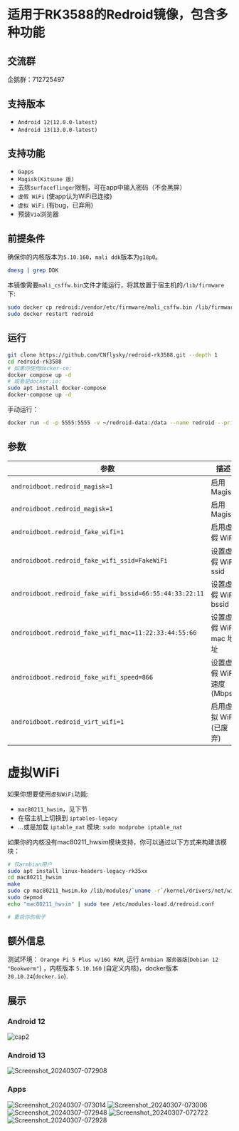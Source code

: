 # 适用于RK3588的Redroid镜像，包含多种功能
## 交流群
企鹅群：712725497

## 支持版本
- `Android 12(12.0.0-latest)`
- `Android 13(13.0.0-latest)`

## 支持功能
- `Gapps`  
- `Magisk(Kitsune 版)` 
- 去除`surfaceflinger`限制，可在app中输入密码（不会黑屏）  
- `虚假 WiFi` (使app认为WiFi已连接)
- `虚拟 WiFi` (有bug，已弃用)
- 预装`Via`浏览器

## 前提条件
确保你的内核版本为`5.10.160`，`mali ddk`版本为`g18p0`。
```bash
dmesg | grep DDK
```
本镜像需要`mali_csffw.bin`文件才能运行，将其放置于宿主机的`/lib/firmware`下:
```bash
sudo docker cp redroid:/vendor/etc/firmware/mali_csffw.bin /lib/firmware/
sudo docker restart redroid
```  

## 运行
```bash
git clone https://github.com/CNflysky/redroid-rk3588.git --depth 1
cd redroid-rk3588
# 如果你使用docker-ce:
docker compose up -d
# 或者是docker.io: 
sudo apt install docker-compose
docker-compose up -d
```
手动运行：
```bash
docker run -d -p 5555:5555 -v ~/redroid-data:/data --name redroid --privileged cnflysky/redroid-rk3588:12.0.0-latest androidboot.redroid_height=1920 androidboot.redroid_width=1080
```

## 参数
| 参数 | 描述 | 
| --- | --- |
| `androidboot.redroid_magisk=1` | 启用Magisk |
| `androidboot.redroid_magisk=1` | 启用 Magisk |
| `androidboot.redroid_fake_wifi=1` | 启用虚假 WiFi |
| `androidboot.redroid_fake_wifi_ssid=FakeWiFi` | 设置虚假 WiFi ssid |
| `androidboot.redroid_fake_wifi_bssid=66:55:44:33:22:11` | 设置虚假 WiFi bssid |
| `androidboot.redroid_fake_wifi_mac=11:22:33:44:55:66` | 设置虚假 WiFi mac 地址|
| `androidboot.redroid_fake_wifi_speed=866` | 设置虚假 WiFi 速度(Mbps) |
| `androidboot.redroid_virt_wifi=1` | 启用虚拟 WiFi (已废弃) |

# 虚拟WiFi
如果你想要使用`虚拟WiFi`功能:
- `mac80211_hwsim`，见下节
- 在宿主机上切换到 `iptables-legacy`
- ...或是加载 `iptable_nat` 模块: `sudo modprobe iptable_nat`

如果你的内核没有mac80211_hwsim模块支持，你可以通过以下方式来构建该模块：
```bash
# 仅armbian用户
sudo apt install linux-headers-legacy-rk35xx
cd mac80211_hwsim
make
sudo cp mac80211_hwsim.ko /lib/modules/`uname -r`/kernel/drivers/net/wireless
sudo depmod
echo "mac80211_hwsim" | sudo tee /etc/modules-load.d/redroid.conf

# 重启你的板子
```

## 额外信息
测试环境： `Orange Pi 5 Plus w/16G RAM`, 运行 `Armbian 服务器版`(`Debian 12 "Bookworm"`) ，内核版本 `5.10.160` (自定义内核)，docker版本`20.10.24`(`docker.io`).  

## 展示
### Android 12
![cap2](https://github.com/CNflysky/redroid-rk3588/assets/48781081/db89bdd0-6193-48c2-83c0-58237a0106bb)
### Android 13
![Screenshot_20240307-072908](https://github.com/CNflysky/redroid-rk3588/assets/48781081/8ebc2954-77c0-4652-916f-b9aeaa5c6878)
### Apps
![Screenshot_20240307-073014](https://github.com/CNflysky/redroid-rk3588/assets/48781081/cff7c070-7060-465c-975a-fba4da3d95c0)
![Screenshot_20240307-073006](https://github.com/CNflysky/redroid-rk3588/assets/48781081/2055090b-aea9-46bc-8564-e000e317b178)
![Screenshot_20240307-072948](https://github.com/CNflysky/redroid-rk3588/assets/48781081/52c49052-b395-4420-832a-c6009d691c97)
![Screenshot_20240307-072722](https://github.com/CNflysky/redroid-rk3588/assets/48781081/e6edcf4f-a761-47d3-8ce9-1f7d7ca194e8)
![Screenshot_20240307-072928](https://github.com/CNflysky/redroid-rk3588/assets/48781081/ff4fc29a-f3d3-4b8c-99b5-65ab96b28fcd)

